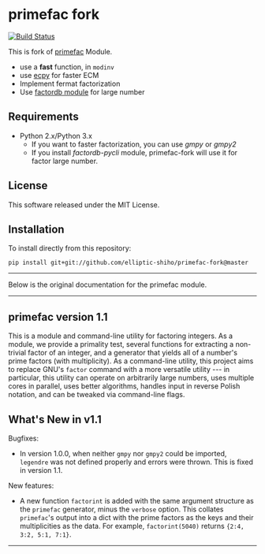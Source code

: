 primefac fork 
===============

[![Build Status](https://api.travis-ci.org/elliptic-shiho/primefac-fork.svg?branch=master)](https://travis-ci.org/elliptic-shiho/primefac-fork)

This is fork of [primefac](https://pypi.python.org/pypi/primefac) Module.

* use a **fast** function, in `modinv`
* use [ecpy](https://github.com/elliptic-shiho/ecpy/) for faster ECM
* Implement fermat factorization
* Use [factordb module](https://github.com/ryosan-470/factordb-pycli) for large number


## Requirements
* Python 2.x/Python 3.x
  - If you want to faster factorization, you can use *gmpy* or *gmpy2*
  - If you install *factordb-pycli* module, primefac-fork will use it for factor large number.

## License
This software released under the MIT License. 

## Installation

To install directly from this repository:

``pip install git+git://github.com/elliptic-shiho/primefac-fork@master``

---

Below is the original documentation for the primefac module. 

---

## primefac version 1.1

This is a module and command-line utility for factoring integers.  As a module, we provide a primality test, several functions for extracting a non-trivial factor of an integer, and a generator that yields all of a number's prime factors (with multiplicity).  As a command-line utility, this project aims to replace GNU's ``factor`` command with a more versatile utility --- in particular, this utility can operate on arbitrarily large numbers, uses multiple cores in parallel, uses better algorithms, handles input in reverse Polish notation, and can be tweaked via command-line flags.


## What's New in v1.1

Bugfixes:

 - In version 1.0.0, when neither ``gmpy`` nor ``gmpy2`` could be imported, ``legendre`` was not defined properly and errors were thrown.  This is fixed in version 1.1.

New features:

 - A new function ``factorint`` is added with the same argument structure as the ``primefac`` generator, minus the ``verbose`` option.  This collates ``primefac``'s output into a dict with the prime factors as the keys and their multiplicities as the data.  For example, ``factorint(5040)`` returns ``{2:4, 3:2, 5:1, 7:1}``.

---
